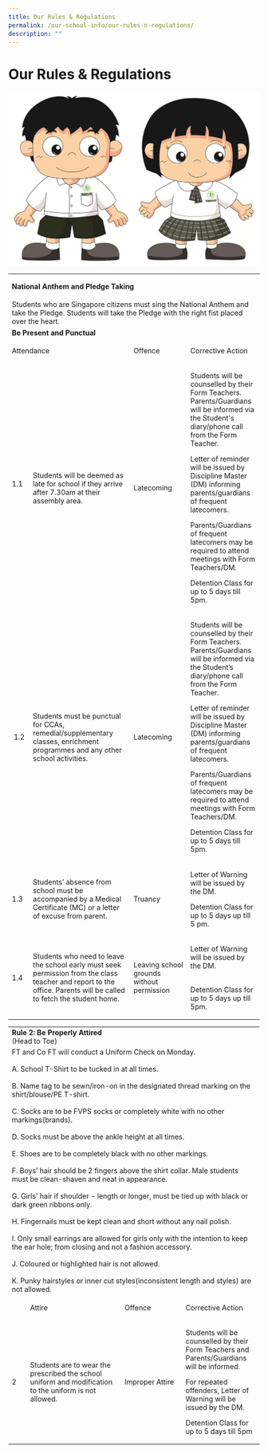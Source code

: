 ```yaml
---
title: Our Rules & Regulations
permalink: /our-school-info/our-rules-n-regulations/
description: ""
---
```

# Our Rules & Regulations
![](/images/Our%20school%20info/FVPS%20Student%20Pic.jpg)

<table>
<tbody>
<tr>
<td colspan="4" width="616">
<p><strong>National Anthem and Pledge Taking</strong></p>
</td>
</tr>
<tr>
<td colspan="4">Students who are Singapore citizens must sing the National Anthem and take the Pledge. Students will take the Pledge with the right fist placed over the heart. </td>
</tr>
<tr>
<td colspan="4"><strong>Be Present and Punctual</strong> </td>
</tr>
<tr>
<td colspan="2" width="301">
<p>Attendance</p>
</td>
<td width="155">
<p>Offence</p>
</td>
<td width="160">
<p>Corrective Action</p>
</td>
</tr>
<tr>
<td><br><br><br><br><br>1.1<br><br><br><br><br><br><br></td>
<td>Students will be deemed as late for school if they arrive after 7.30am at their assembly area.</td>
<td> Latecoming</td>
<td>
<p>Students will be counselled by their Form Teachers. Parents/Guardians will be informed via the Student's diary/phone call from the Form Teacher.</p>
<p>Letter of reminder will be issued by Discipline Master (DM) informing parents/guardians of frequent latecomers.</p>
<p>Parents/Guardians of frequent latecomers may be required to attend meetings with Form Teachers/DM.</p>
<p>Detention Class for up to 5 days till 5pm.</p>
</td>
</tr>
<tr>
<td>&nbsp;1.2</td>
<td>Students must be punctual for CCAs, remedial/supplementary classes, enrichment programmes&nbsp;and&nbsp;any other school activities.&nbsp;</td>
<td>Latecoming&nbsp;</td>
<td>
<p>Students will be counselled by their Form Teachers. Parents/Guardians will be informed via the Student&rsquo;s diary/phone call from the Form Teacher.&nbsp;</p>
<p>Letter of reminder will be issued by Discipline Master (DM) informing parents/guardians of frequent latecomers.&nbsp;</p>
<p>Parents/Guardians of frequent latecomers may be required to attend meetings with Form Teachers/DM.&nbsp;</p>
<p>Detention Class for up to 5 days till 5pm.</p>
</td>
</tr>
<tr>
<td width="36">
<p>1.3</p>
</td>
<td width="266">
<p>Students&rsquo; absence from school must be accompanied by a Medical Certificate (MC) or a letter of excuse from parent.</p>
</td>
<td width="155">
<p>Truancy</p>
</td>
<td width="160">
<p>Letter of Warning will be issued by the DM.&nbsp;</p>
<p>Detention Class for up to 5 days up till 5 pm.</p>
</td>
</tr>
<tr>
<td width="36">
<p>1.4</p>
</td>
<td width="266">Students who need to leave the school early must seek permission from the class teacher and report to the office. Parents will be called to fetch the student home.</td>
<td width="155">
<p>Leaving school grounds without permission</p>
</td>
<td width="160">
<p>Letter of Warning will be issued by the DM.</p>
<p><br />Detention Class for up to 5 days up till 5pm.</p>
</td>
</tr>
</tbody>
</table>


<table width="616">
<tbody>
<tr>
<td colspan="4" width="616">
<strong>Rule 2: Be Properly Attired</strong><br>(Head to Toe)
</td>
</tr>
<tr>
<td colspan="4" width="616">
FT and Co FT will conduct a Uniform Check on Monday.<br><br>A. School T-Shirt to be tucked in at all times.<br><br>B. Name tag to be sewn/iron-on in the designated thread marking on the shirt/blouse/PE T-shirt.<br><br>C. Socks are to be FVPS socks or completely white with no other markings(brands).<br><br>D. Socks must be above the ankle height at all times.<br><br>E. Shoes are to be completely black with no other markings.<br><br>F. Boys&rsquo; hair should be 2 fingers above the shirt collar. Male students must be clean-shaven and neat in appearance.<br><br>G. Girls' hair if shoulder - length or longer, must be tied up with black or dark green ribbons only.<br><br>H. Fingernails must be kept clean and short without any nail polish.<br><br>I. Only small earrings are allowed for girls only with the intention to keep the ear hole; from closing and not a fashion accessory.<br><br>J. Coloured or highlighted hair is not allowed.<br><br>K. Punky hairstyles or inner cut styles(inconsistent length and styles) are not allowed.
</td>
</tr>
<tr>
<td width="36">
</td>
<td width="266">
<p>Attire</p>
</td>
<td width="155">
<p>Offence</p>
</td>
<td width="160">
<p>Corrective Action</p>
</td>
</tr>
<tr>
<td width="36">
<p>2</p>
</td>
<td width="266">
<p>Students are to wear the prescribed the school uniform and modification to the uniform is not allowed.</p>
</td>
<td width="155">
<p>Improper Attire</p>
</td>
<td width="160">
<p>Students will be counselled by their Form Teachers and Parents/Guardians will be informed.</p>
<p>For repeated offenders, Letter of Warning will be issued by the DM.&nbsp;</p>
<p>Detention Class for up to 5 days till 5pm</p>
</td>
</tr>
</tbody>
</table>